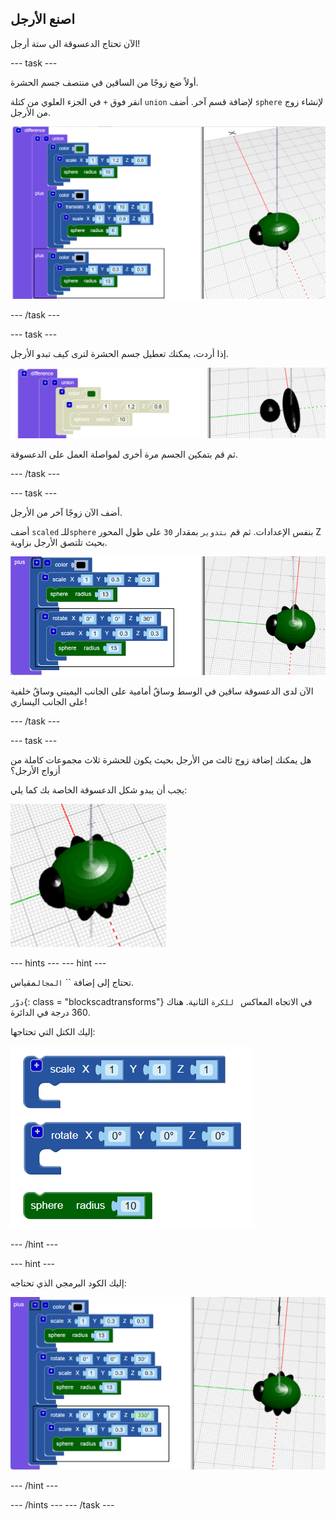 ## اصنع الأرجل

الآن تحتاج الدعسوقة الى ستة أرجل!

--- task ---

أولاً ضع زوجًا من الساقين في منتصف جسم الحشرة.

انقر فوق `+` في الجزء العلوي من كتلة `union` لإضافة قسم آخر. أضف ` sphere ` لإنشاء زوج من الأرجل.

![لقطة للشاشة](images/bug-legs-middle-annotated.png)

--- /task ---

--- task ---

إذا أردت، يمكنك تعطيل جسم الحشرة لترى كيف تبدو الأرجل.

![لقطة للشاشة](images/bug-legs-disable.png)

ثم قم بتمكين الجسم مرة أخرى لمواصلة العمل على الدعسوقة.

--- /task ---

--- task ---

أضف الآن زوجًا آخر من الأرجل.

أضف ` scaled ` للـ` sphere ` بنفس الإعدادات. ثم قم `بتدوير` بمقدار `30` على طول المحور Z بحيث تلتصق الأرجل بزاوية.

![لقطة للشاشة](images/bug-legs-2-annotated.png)

الآن لدى الدعسوقة ساقين في الوسط وساقٌ أمامية على الجانب اليميني وساقٌ خلفية على الجانب اليساري!

--- /task ---

--- task ---

هل يمكنك إضافة زوج ثالث من الأرجل بحيث يكون للحشرة ثلاث مجموعات كاملة من أزواج الأرجل؟

يجب أن يبدو شكل الدعسوقة الخاصة بك كما يلي:

![لقطة للشاشة](images/bug-finished.png)

--- hints --- --- hint ---

تحتاج إلى إضافة `` `المجال`مقياس.

`دوّر`{: class = "blockscadtransforms"} في الاتجاه المعاكس ` للكرة` الثانية. هناك 360 درجة في الدائرة.

إليك الكتل التي تحتاجها:

![لقطة للشاشة](images/bug-legs-blocks.png)

--- /hint ---

--- hint ---

إليك الكود البرمجي الذي تحتاجه:

![لقطة للشاشة](images/bug-legs-3-annotated.png)

--- /hint ---

--- /hints --- --- /task ---
